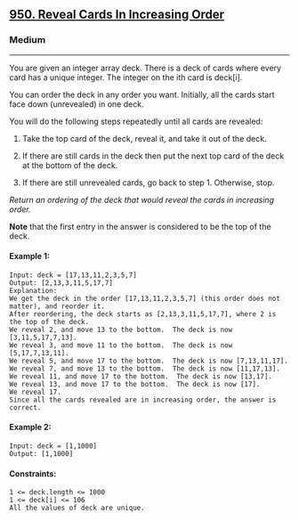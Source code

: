 [950. Reveal Cards In Increasing Order]( )
---------------------------------------------------------------------------------------------------------------------------------------------

### Medium
---------------------------------------------------------------------------------------------------------------------------------------------

You are given an integer array deck. There is a deck of cards where every card has a unique integer. The integer on the ith card is deck[i].

You can order the deck in any order you want. Initially, all the cards start face down (unrevealed) in one deck.

You will do the following steps repeatedly until all cards are revealed:

1. Take the top card of the deck, reveal it, and take it out of the deck.

2. If there are still cards in the deck then put the next top card of the deck at the bottom of the deck.

3. If there are still unrevealed cards, go back to step 1. Otherwise, stop.

_Return an ordering of the deck that would reveal the cards in increasing order._

**Note** that the first entry in the answer is considered to be the top of the deck.

#### Example 1:
```
Input: deck = [17,13,11,2,3,5,7]
Output: [2,13,3,11,5,17,7]
Explanation: 
We get the deck in the order [17,13,11,2,3,5,7] (this order does not matter), and reorder it.
After reordering, the deck starts as [2,13,3,11,5,17,7], where 2 is the top of the deck.
We reveal 2, and move 13 to the bottom.  The deck is now [3,11,5,17,7,13].
We reveal 3, and move 11 to the bottom.  The deck is now [5,17,7,13,11].
We reveal 5, and move 17 to the bottom.  The deck is now [7,13,11,17].
We reveal 7, and move 13 to the bottom.  The deck is now [11,17,13].
We reveal 11, and move 17 to the bottom.  The deck is now [13,17].
We reveal 13, and move 17 to the bottom.  The deck is now [17].
We reveal 17.
Since all the cards revealed are in increasing order, the answer is correct.
```
#### Example 2:
```
Input: deck = [1,1000]
Output: [1,1000]
```
#### Constraints:
```
1 <= deck.length <= 1000
1 <= deck[i] <= 106
All the values of deck are unique.
```
